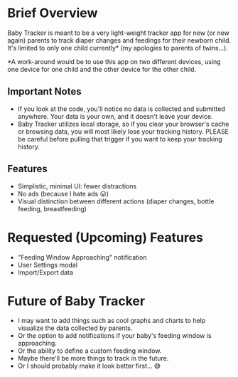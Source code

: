 # Brief Overview

Baby Tracker is meant to be a very light-weight tracker app for new (or new
again) parents to track diaper changes and feedings for their newborn child.
It's limited to only one child currently* (my apologies to parents of twins...).

*A work-around would be to use this app on two different devices, using one
device for one child and the other device for the other child.

## Important Notes

* If you look at the code, you'll notice no data is collected and submitted
  anywhere. Your data is your own, and it doesn't leave your device.
* Baby Tracker utilizes local storage, so if you clear your browser's cache or
  browsing data, you will most likely lose your tracking history. PLEASE be
  careful before pulling that trigger if you want to keep your tracking history.

## Features

* Simplistic, minimal UI: fewer distractions
* No ads (because I hate ads 😛)
* Visual distinction between different actions (diaper changes, bottle feeding,
  breastfeeding)

# Requested (Upcoming) Features
* "Feeding Window Approaching" notification
* User Settings modal
* Import/Export data

# Future of Baby Tracker

* I may want to add things such as cool graphs and charts to help visualize the
  data collected by parents.
* Or the option to add notifications if your baby's feeding window is
  approaching.
* Or the ability to define a custom feeding window.
* Maybe there'll be more things to track in the future.
* Or I should probably make it look better first... 😅
